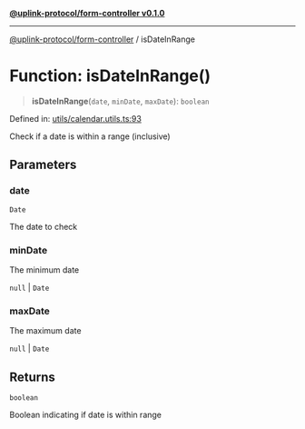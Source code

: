 [**@uplink-protocol/form-controller v0.1.0**](../README.md)

***

[@uplink-protocol/form-controller](../globals.md) / isDateInRange

# Function: isDateInRange()

> **isDateInRange**(`date`, `minDate`, `maxDate`): `boolean`

Defined in: [utils/calendar.utils.ts:93](https://github.com/jmkcoder/uplink-protocol-calendar/blob/37dc792b8a1827808b6d945b0ed3805e9835a62c/src/utils/calendar.utils.ts#L93)

Check if a date is within a range (inclusive)

## Parameters

### date

`Date`

The date to check

### minDate

The minimum date

`null` | `Date`

### maxDate

The maximum date

`null` | `Date`

## Returns

`boolean`

Boolean indicating if date is within range
